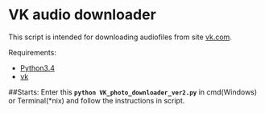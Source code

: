 # VK audio downloader
This script is intended for downloading audiofiles from site [vk.com](http://vk.com).

Requirements:
* [Python3.4](https://www.python.org/)
* [vk](https://github.com/dimka665/vk)


##Starts:
Enter this **`python VK_photo_downloader_ver2.py`** in cmd(Windows) or Terminal(*nix) and follow the instructions in script.
